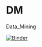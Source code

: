 # DM
Data_Mining


[![Binder](https://mybinder.org/badge_logo.svg)](https://mybinder.org/v2/gh/DM/HEAD)
